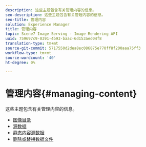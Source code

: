 ```yaml
---
description: 这些主题包含有关管理内容的信息。
seo-description: 这些主题包含有关管理内容的信息。
seo-title: 管理内容
solution: Experience Manager
title: 管理内容
topic: Scene7 Image Serving - Image Rendering API
uuid: 759697c9-0391-4b93-baac-6d153aed04f8
translation-type: tm+mt
source-git-commit: 5717550d2dea8ec086875e770ff8f200aaa75ff3
workflow-type: tm+mt
source-wordcount: '40'
ht-degree: 0%

---
```



# 管理内容{#managing-content}

这些主题包含有关管理内容的信息。

* [图像目录](c-image-catalogs.md)
* [源数据](r-source-data.md)
* [静态内容源数据](c-static-content-source-data.md)
* [删除或替换数据文件](c-deleting-or-replacing-data-files.md)

